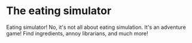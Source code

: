 # The eating simulator
Eating simulator! No, it's not all about eating simulation. It's an adventure game! Find ingredients, annoy librarians, and much more!
